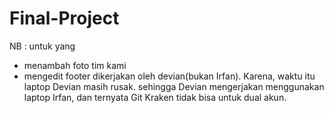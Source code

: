 # Final-Project

NB :
untuk yang
- menambah foto tim kami
- mengedit footer
dikerjakan oleh devian(bukan Irfan).
Karena, waktu itu laptop Devian masih rusak. sehingga Devian mengerjakan menggunakan laptop Irfan, dan ternyata Git Kraken tidak bisa untuk dual akun.